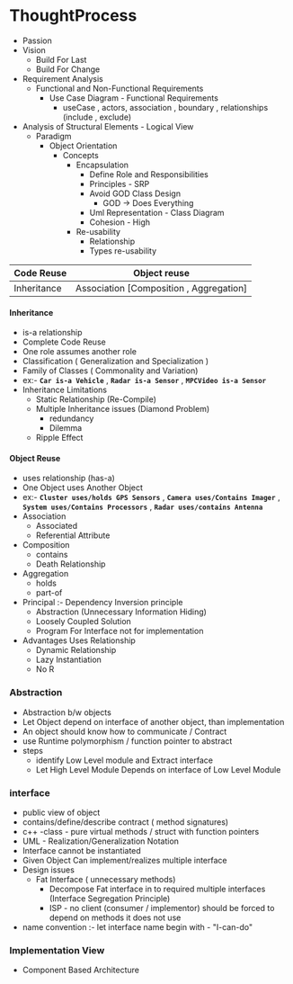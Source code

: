 # ThoughtProcess

- Passion
- Vision 
	- Build For Last
	- Build For Change
- Requirement Analysis
	- Functional and Non-Functional Requirements
		- Use Case Diagram - Functional Requirements
			- useCase , actors, association , boundary , relationships (include , exclude)
- Analysis of Structural Elements - Logical View
	- Paradigm
		- Object Orientation 
			- Concepts
				- Encapsulation
					- Define Role and Responsibilities
					- Principles - SRP
					- Avoid GOD Class Design
						- GOD -> Does Everything
					- Uml Representation - Class Diagram
					- Cohesion - High
				 - Re-usability
					 - Relationship
					 - Types re-usability
				   
| Code Reuse | Object reuse  |
|--|--|
| Inheritance | Association [Composition , Aggregation] |

####  Inheritance
 - is-a relationship
 - Complete Code Reuse
 - One role assumes another role
 -  Classification ( Generalization and Specialization )
 - Family of Classes ( Commonality and Variation)
 - ex:-  **`Car is-a Vehicle`** , **`Radar is-a Sensor`** , **`MPCVideo is-a Sensor`**
 - Inheritance Limitations
	 - Static Relationship  (Re-Compile)
	 - Multiple Inheritance  issues (Diamond Problem)
		 - redundancy
		 - Dilemma
	- Ripple  Effect
	
#### Object Reuse
- uses relationship (has-a)
- One Object uses Another Object
- ex:-  **`Cluster uses/holds GPS Sensors`** , **`Camera uses/Contains Imager`** , **`System uses/Contains Processors`** , **`Radar uses/contains Antenna`**
- Association 
	- Associated
	- Referential Attribute
- Composition
	- contains
	- Death Relationship
- Aggregation
	- holds
	- part-of
- Principal :- Dependency Inversion principle
	- Abstraction (Unnecessary Information Hiding)
	- Loosely Coupled Solution
	- Program For Interface not for implementation
- Advantages Uses Relationship
	- Dynamic 	Relationship
	- Lazy Instantiation
	- No R 

### Abstraction
- Abstraction b/w objects
- Let Object depend on interface of another object, than implementation
- An object should know how to communicate / Contract
- use Runtime polymorphism / function pointer to abstract 
- steps
	- identify Low Level module and Extract interface 
	- Let High Level Module Depends on interface of Low Level Module

### interface
- public view of object
- contains/define/describe contract ( method signatures)
- c++ -class - pure virtual methods / struct with function pointers
- UML - Realization/Generalization Notation
- Interface cannot be instantiated
- Given Object Can implement/realizes multiple interface
- Design issues
	- Fat Interface ( unnecessary methods)
		- Decompose Fat interface in to required multiple interfaces  (Interface Segregation Principle)
		- ISP - no client (consumer / implementor) should be forced to depend on methods it does not use
- name convention :- let interface name begin with - "I-can-do" 

### Implementation View
- Component Based Architecture


				

					
					
		 
		  
 
<!--stackedit_data:
eyJoaXN0b3J5IjpbLTE2NTk2OTUzNDYsLTU0OTQ3NjkwMSw3OD
UwMzc5MzgsLTIwNzQ0ODg4OTcsLTUzNDg1OTQzMSwxMDI1OTkw
MTI1LDE2ODA5NDgyMDcsMTM2MzczOTk4MCwtMjMwNjU0MV19
-->